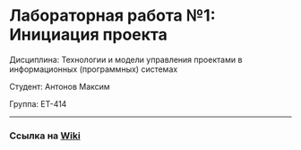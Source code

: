 # Лабораторная работа №1: Инициация проекта

Дисциплина: Технологии и модели управления проектами в информационных (программных) системах

Студент: Антонов Максим

Группа: ЕТ-414

---

### Ссылка на [Wiki](https://github.com/Karnagelized/project/wiki/%D0%93%D0%BB%D0%B0%D0%B2%D0%BD%D0%B0%D1%8F-%D1%81%D1%82%D1%80%D0%B0%D0%BD%D0%B8%D1%86%D0%B0)

